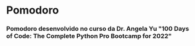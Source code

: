 # Pomodoro
### Pomodoro desenvolvido no curso da Dr. Angela Yu "100 Days of Code: The Complete Python Pro Bootcamp for 2022"
